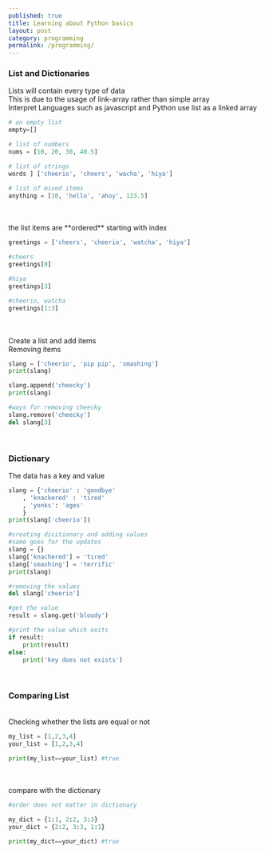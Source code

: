 ```yaml
---
published: true
title: Learning about Python basics
layout: post
category: programming
permalink: /programming/
---
```


### List and Dictionaries
Lists will contain every type of data
<br>This is due to the usage of link-array rather than simple array 
<br>Interpret Languages such as javascript and Python use list as a linked array

``` python
# an empty list
empty=[]

# list of numbers
nums = [10, 20, 30, 40.5]

# list of strings
words ] ['cheerio', 'cheers', 'wacha', 'hiya']

# list of mixed items
anything = [10, 'hello', 'ahoy', 123.5]
```
<br>
<br>the list items are **ordered** starting with index

``` python
greetings = ['cheers', 'cheerio', 'watcha', 'hiya'] 

#cheers
greetings[0]

#hiya
greetings[3]

#cheerio, watcha
greetings[1:3]

```

<br>
<br> Create a list and add items 
<br> Removing items 

``` python
slang = ['cheerio', 'pip pip', 'smashing']
print(slang)

slang.append('cheecky')
print(slang)

#ways for removing cheecky
slang.remove('cheecky')
del slang[3]

```

<br>
 
### Dictionary
The data has a key and value

``` python
slang = {'cheerio' : 'goodbye'
	, 'knackered' : 'tired'
 	, 'yonks': 'ages'
	}
print(slang['cheerio'])

#creating dicitionary and adding values
#same goes for the updates
slang = {}
slang['knachered'] = 'tired'
slang['smashing'] = 'terrific'
print(slang)

#removing the values
del slang['cheerio']

#get the value
result = slang.get('bloody')

#print the value which exits
if result:
	print(result)
else:
	print('key does not exists')

```

<br>

### Comparing List

<br>Checking whether the lists are equal or not 
``` python
my_list = [1,2,3,4]
your_list = [1,2,3,4]

print(my_list==your_list) #true 

```
<br>
<br> compare with the dictionary 

``` python
#order does not matter in dictionary 

my_dict = {1:1, 2:2, 3:3}
your_dict = {2:2, 3:3, 1:1}

print(my_dict==your_dict) #true 

```



 








